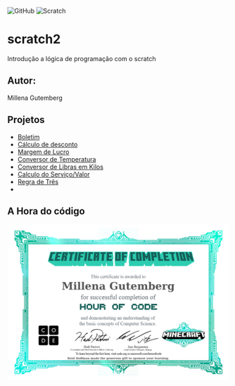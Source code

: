![GitHub](https://img.shields.io/github/license/mgutemb/Scratch?style=flat-square)
![Scratch](https://github.com/mlngutt/Scratch/blob/main/asstes/icons/scratch.ong?raw=true)

# scratch2
Introdução a lógica de programação com o scratch
## Autor: 
Millena Gutemberg

## Projetos
- [Boletim](https://scratch.mit.edu/projects/881969854/)
- [Cálculo de desconto](https://scratch.mit.edu/projects/883244312/)
- [Margem de Lucro](https://scratch.mit.edu/projects/885322460/)
- [Conversor de Temperatura](https://scratch.mit.edu/projects/885326051/)
- [Conversor de Libras em Kilos](https://scratch.mit.edu/projects/885346942/)
- [Calculo do Serviço/Valor](https://scratch.mit.edu/projects/885348332/)
- [Regra de Três](https://scratch.mit.edu/projects/886033332/)
- 

## A Hora do código
![certificado](https://github.com/mgutemb/scratch/blob/main/assets/certificado.jpg)
  
